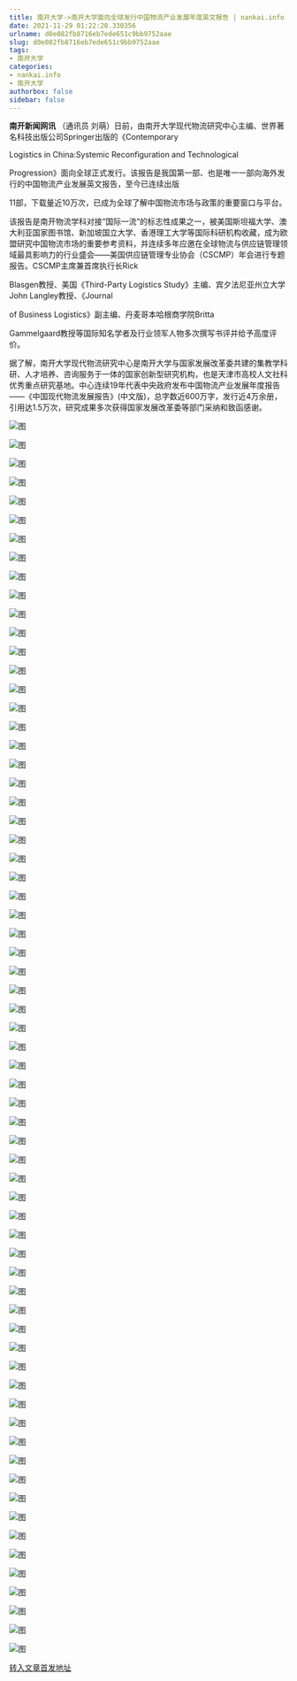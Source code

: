```yaml
---
title: 南开大学->南开大学面向全球发行中国物流产业发展年度英文报告 | nankai.info
date: 2021-11-29 01:22:20.330356
urlname: d0e082fb8716eb7ede651c9bb9752aae
slug: d0e082fb8716eb7ede651c9bb9752aae
tags: 
- 南开大学
categories:
- nankai.info
- 南开大学
authorbox: false
sidebar: false
---
```

**南开新闻网讯** （通讯员 刘萌）日前，由南开大学现代物流研究中心主编、世界著名科技出版公司Springer出版的《Contemporary

Logistics in China:Systemic Reconfiguration and Technological

Progression》面向全球正式发行。该报告是我国第一部、也是唯一一部向海外发行的中国物流产业发展英文报告，至今已连续出版
<!--more-->
11部，下载量近10万次，已成为全球了解中国物流市场与政策的重要窗口与平台。

该报告是南开物流学科对接“国际一流”的标志性成果之一，被美国斯坦福大学、澳大利亚国家图书馆、新加坡国立大学、香港理工大学等国际科研机构收藏，成为欧盟研究中国物流市场的重要参考资料，并连续多年应邀在全球物流与供应链管理领域最具影响力的行业盛会——美国供应链管理专业协会（CSCMP）年会进行专题报告。CSCMP主席兼首席执行长Rick

Blasgen教授、美国《Third-Party Logistics Study》主编、宾夕法尼亚州立大学John Langley教授、《Journal

of Business Logistics》副主编、丹麦哥本哈根商学院Britta

Gammelgaard教授等国际知名学者及行业领军人物多次撰写书评并给予高度评价。

据了解，南开大学现代物流研究中心是南开大学与国家发展改革委共建的集教学科研、人才培养、咨询服务于一体的国家创新型研究机构，也是天津市高校人文社科优秀重点研究基地。中心连续19年代表中央政府发布中国物流产业发展年度报告——《中国现代物流发展报告》(中文版)，总字数近600万字，发行近4万余册，引用达1.5万次，研究成果多次获得国家发展改革委等部门采纳和致函感谢。

![图](http://news.nankai.edu.cn/ywsd/system/2021/11/24/g)

![图](http://news.nankai.edu.cn/ywsd/system/2021/11/24/p)

![图](http://news.nankai.edu.cn/ywsd/system/2021/11/24/j)

![图](http://news.nankai.edu.cn/ywsd/system/2021/11/24/)

![图](http://news.nankai.edu.cn/ywsd/system/2021/11/24/c)

![图](http://news.nankai.edu.cn/ywsd/system/2021/11/24/3)

![图](http://news.nankai.edu.cn/ywsd/system/2021/11/24/b)

![图](http://news.nankai.edu.cn/ywsd/system/2021/11/24/1)

![图](http://news.nankai.edu.cn/ywsd/system/2021/11/24/f)

![图](http://news.nankai.edu.cn/ywsd/system/2021/11/24/7)

![图](http://news.nankai.edu.cn/ywsd/system/2021/11/24/b)

![图](http://news.nankai.edu.cn/ywsd/system/2021/11/24/2)

![图](http://news.nankai.edu.cn/ywsd/system/2021/11/24/_)

![图](http://news.nankai.edu.cn/ywsd/system/2021/11/24/3)

![图](http://news.nankai.edu.cn/ywsd/system/2021/11/24/2)

![图](http://news.nankai.edu.cn/ywsd/system/2021/11/24/1)

![图](http://news.nankai.edu.cn/ywsd/system/2021/11/24/3)

![图](http://news.nankai.edu.cn/ywsd/system/2021/11/24/4)

![图](http://news.nankai.edu.cn/ywsd/system/2021/11/24/0)

![图](http://news.nankai.edu.cn/ywsd/system/2021/11/24/0)

![图](http://news.nankai.edu.cn/ywsd/system/2021/11/24/0)

![图](http://news.nankai.edu.cn/ywsd/system/2021/11/24/3)

![图](http://news.nankai.edu.cn/ywsd/system/2021/11/24/0)

![图](http://news.nankai.edu.cn/ywsd/system/2021/11/24/0)

![图](http://news.nankai.edu.cn/)

![图](http://news.nankai.edu.cn/ywsd/system/2021/11/24/1)

![图](http://news.nankai.edu.cn/ywsd/system/2021/11/24/3)

![图](http://news.nankai.edu.cn/ywsd/system/2021/11/24/4)

![图](http://news.nankai.edu.cn/)

![图](http://news.nankai.edu.cn/ywsd/system/2021/11/24/0)

![图](http://news.nankai.edu.cn/ywsd/system/2021/11/24/0)

![图](http://news.nankai.edu.cn/ywsd/system/2021/11/24/0)

![图](http://news.nankai.edu.cn/)

![图](http://news.nankai.edu.cn/ywsd/system/2021/11/24/3)

![图](http://news.nankai.edu.cn/ywsd/system/2021/11/24/0)

![图](http://news.nankai.edu.cn/ywsd/system/2021/11/24/0)

![图](http://news.nankai.edu.cn/)

![图](http://news.nankai.edu.cn/ywsd/system/2021/11/24/c)

![图](http://news.nankai.edu.cn/ywsd/system/2021/11/24/i)

![图](http://news.nankai.edu.cn/ywsd/system/2021/11/24/p)

![图](http://news.nankai.edu.cn/)

![图](http://news.nankai.edu.cn/ywsd/system/2021/11/24/n)

![图](http://news.nankai.edu.cn/ywsd/system/2021/11/24/c)

![图](http://news.nankai.edu.cn/ywsd/system/2021/11/24/)

![图](http://news.nankai.edu.cn/ywsd/system/2021/11/24/u)

![图](http://news.nankai.edu.cn/ywsd/system/2021/11/24/d)

![图](http://news.nankai.edu.cn/ywsd/system/2021/11/24/e)

![图](http://news.nankai.edu.cn/ywsd/system/2021/11/24/)

![图](http://news.nankai.edu.cn/ywsd/system/2021/11/24/i)

![图](http://news.nankai.edu.cn/ywsd/system/2021/11/24/a)

![图](http://news.nankai.edu.cn/ywsd/system/2021/11/24/k)

![图](http://news.nankai.edu.cn/ywsd/system/2021/11/24/n)

![图](http://news.nankai.edu.cn/ywsd/system/2021/11/24/a)

![图](http://news.nankai.edu.cn/ywsd/system/2021/11/24/n)

![图](http://news.nankai.edu.cn/ywsd/system/2021/11/24/)

![图](http://news.nankai.edu.cn/ywsd/system/2021/11/24/s)

![图](http://news.nankai.edu.cn/ywsd/system/2021/11/24/w)

![图](http://news.nankai.edu.cn/ywsd/system/2021/11/24/e)

![图](http://news.nankai.edu.cn/ywsd/system/2021/11/24/n)

![图](http://news.nankai.edu.cn/)

![图](http://news.nankai.edu.cn/)

![图](http://news.nankai.edu.cn/ywsd/system/2021/11/24/:)

![图](http://news.nankai.edu.cn/ywsd/system/2021/11/24/p)

![图](http://news.nankai.edu.cn/ywsd/system/2021/11/24/t)

![图](http://news.nankai.edu.cn/ywsd/system/2021/11/24/t)

![图](http://news.nankai.edu.cn/ywsd/system/2021/11/24/h)

[转入文章首发地址](http://news.nankai.edu.cn/ywsd/system/2021/11/24/030049082.shtml)